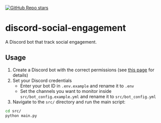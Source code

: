 [![GitHub Repo stars](https://img.shields.io/github/stars/ruankie/discord-social-engagement)](https://github.com/ruankie/discord-social-engagement)

# discord-social-engagement
A Discord bot that track social engagement.

## Usage
1. Create a Discord bot with the correct permissions (see [this page](https://discordpy.readthedocs.io/en/stable/discord.html#discord-intro) for details)
1. Set your Discord credentials
    - Enter your bot ID in `.env.example` and rename it to `.env`
    - Set the channels you want to monitor inside `src/bot_config.example.yml` and rename it to `src/bot_config.yml`
2. Navigate to the `src/` directory and run the main script:
```bash
cd src/
python main.py
```
